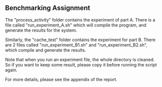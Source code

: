 ## Benchmarking Assignment

The "process_activity" folder contains the experiment of part A. There is a file called "run_experiment_A.sh" which will compile the
program, and generate the results for the system.

Similarly, the "cache_test" folder contains the experiment for part B. There are 2 files called "run_experiment_B1.sh" and 
"run_experiment_B2.sh", which compile and generate the results.

Note that when you run an experiment file, the whole directory is cleaned. So if you want to keep some result, please copy it before running
the script again.

For more details, please see the appendix of the report.
